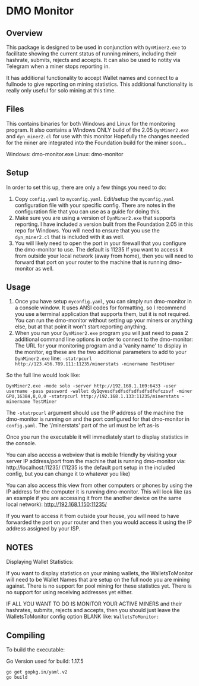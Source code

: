# DMO Monitor

## Overview

This package is designed to be used in conjunction with `DynMiner2.exe` to facilitate showing the current status 
of running miners, including their hashrate, submits, rejects and accepts. It can also be used to notity via
Telegram when a miner stops reporting in.

It has additional functionality to accept Wallet names and connect to a fullnode to give reporting on 
mining statistics. This additional functionality is really only useful for solo mining at this time.


## Files

This contains binaries for both Windows and Linux for the monitoring program.
It also contains a Windows ONLY build of the 2.05 `DynMiner2.exe` and `dyn_miner2.cl` for use with this monitor
Hopefully the changes needed for the miner are integrated into the Foundation build for the miner soon...

Windows: dmo-monitor.exe
Linux: dmo-monitor

## Setup

In order to set this up, there are only a few things you need to do:

1. Copy `config.yaml` to `myconfig.yaml`. Edit/setup the `myconfig.yaml`
   configuration file with your specific config. There are notes in the
   configuration file that you can use as a guide for doing this.
2. Make sure you are using a version of `DynMiner2.exe` that supports reporting.
   I have included a version built from the Foundation 2.05 in this repo for
   Windows. You will need to ensure that you use the `dyn_miner2.cl` that is
   included with it as well.
3. You will likely need to open the port in your firewall that you configure
   the dmo-monitor to use. The default is 11235 If you want to access it from
   outside your local network (away from home), then you will need to forward that
   port on your router to the machine that is running dmo-monitor as well.


## Usage

1. Once you have setup `myconfig.yaml`, you can simply run dmo-monitor in a console
   window. It uses ANSI codes for formatting, so I recommend you use a terminal
   application that supports them, but it is not required. You can run the
   dmo-monitor without setting up your miners or anything else, but at that
   point it won't start reporting anything.
2. When you run your `DynMiner2.exe` program you will just need to pass 2
   additional command line options in order to connect to the dmo-monitor: The
   URL for your monitoring program and a 'vanity name' to display in the
   monitor, eg these are the two additional parameters to add to your
   `DynMiner2.exe` line: `-statrpcurl http://123.456.789.111:11235/minerstats
   -minername TestMiner`

So the full line would look like:

```
DynMiner2.exe -mode solo -server http://192.168.1.169:6433 -user username -pass password -wallet dy1qvesdfsdfsdfsdfsdfsdfefczsvf -miner GPU,16384,8,0,0 -statrpcurl http://192.168.1.133:11235/minerstats -minername TestMiner
```

The `-statrpcurl` argument should use the IP address of the machine the dmo-monitor is running on and the port configured for that dmo-monitor in `config.yaml`. The '/minerstats' part of the url must be left as-is

Once you run the executable it will immediately start to display statistics in the console. 

You can also access a webview that is mobile friendly by visiting your server IP address/port 
from the machine that is running dmo-monitor via:
http://localhost:11235/ 
(11235 is the default port setup in the included config, but you can change it to whatever you like)

You can also access this view from other computers or phones by using the IP address for the computer it is running dmo-monitor.
This will look like (as an example if you are accessing it from the another device on the same local network):
http://192.168.1.150:11235/

If you want to access it from outside your house, you will need to have
forwarded the port on your router and then you would access it using the IP
address assigned by your ISP.

## NOTES

Displaying Wallet Statistics:

If you want to display statistics on your mining wallets, the WalletsToMonitor will need to be Wallet Names that are setup on 
the full node you are mining against. There is no support for pool mining for these statistics yet. 
There is no support for using receiving addresses yet either.

IF ALL YOU WANT TO DO IS MONITOR YOUR ACTIVE MINERS and their hashrates, submits, rejects and accepts, 
then you should just leave the WalletsToMonitor config option BLANK like:
`WalletsToMonitor: `

## Compiling

To build the executable:

Go Version used for build: 1.17.5

```
go get gopkg.in/yaml.v2
go build
```
